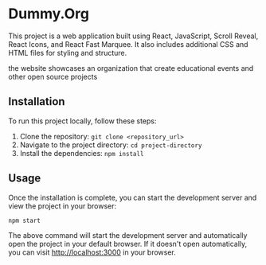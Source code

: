 # Dummy.Org

This project is a web application built using React, JavaScript, Scroll Reveal, React Icons, and React Fast Marquee. It also includes additional CSS and HTML files for styling and structure.

the website showcases an organization that create educational events and other open source projects

## Installation

To run this project locally, follow these steps:

1. Clone the repository: `git clone <repository_url>`
2. Navigate to the project directory: `cd project-directory`
3. Install the dependencies: `npm install`

## Usage

Once the installation is complete, you can start the development server and view the project in your browser:

```bash
npm start
```

The above command will start the development server and automatically open the project in your default browser. If it doesn't open automatically, you can visit [http://localhost:3000](http://localhost:3000) in your browser.


